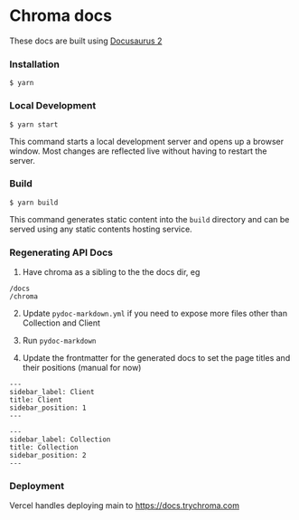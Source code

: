 # Chroma docs

These docs are built using [Docusaurus 2](https://docusaurus.io/)

### Installation

```
$ yarn
```

### Local Development

```
$ yarn start
```

This command starts a local development server and opens up a browser window. Most changes are reflected live without having to restart the server.

### Build

```
$ yarn build
```

This command generates static content into the `build` directory and can be served using any static contents hosting service.

### Regenerating API Docs

1. Have chroma as a sibling to the the docs dir, eg 
```
/docs
/chroma
```

2. Update `pydoc-markdown.yml` if you need to expose more files other than Collection and Client

3. Run `pydoc-markdown`

4. Update the frontmatter for the generated docs to set the page titles and their positions (manual for now)

```
---
sidebar_label: Client
title: Client
sidebar_position: 1
---
```
```
---
sidebar_label: Collection
title: Collection
sidebar_position: 2
---
```

### Deployment

Vercel handles deploying main to https://docs.trychroma.com